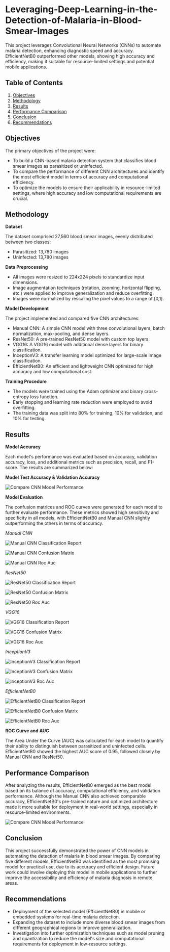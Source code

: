 # Leveraging-Deep-Learning-in-the-Detection-of-Malaria-in-Blood-Smear-Images

This project leverages Convolutional Neural Networks (CNNs) to automate malaria detection, enhancing diagnostic speed and accuracy. EfficientNetB0 outperformed other models, showing high accuracy and efficiency, making it suitable for resource-limited settings and potential mobile applications.	

## Table of Contents
1. [Objectives](#objectives)
2. [Methodology](#methodology)
3. [Results](#results)
4. [Performance Comparison](#performance-comparison)
5. [Conclusion](#conclusion)
6. [Recommendations](#recommendations)

## Objectives

The primary objectives of the project were:
* To build a CNN-based malaria detection system that classifies blood smear images as parasitized or uninfected.
* To compare the performance of different CNN architectures and identify the most efficient model in terms of accuracy and computational efficiency.
* To optimize the models to ensure their applicability in resource-limited settings, where high accuracy and low computational requirements are crucial.

## Methodology

**Dataset**

The dataset comprised 27,560 blood smear images, evenly distributed between two classes:
* Parasitized: 13,780 images
* Uninfected: 13,780 images

**Data Preprocessing**

* All images were resized to 224x224 pixels to standardize input dimensions.
* Image augmentation techniques (rotation, zooming, horizontal flipping, etc.) were applied to improve generalization and reduce overfitting.
* Images were normalized by rescaling the pixel values to a range of [0,1].

**Model Development**

The project implemented and compared five CNN architectures:
* Manual CNN: A simple CNN model with three convolutional layers, batch normalization, max-pooling, and dense layers.
* ResNet50: A pre-trained ResNet50 model with custom top layers.
* VGG16: A VGG16 model with additional dense layers for binary classification.
* InceptionV3: A transfer learning model optimized for large-scale image classification.
* EfficientNetB0: An efficient and lightweight CNN optimized for high accuracy and low computational cost.

**Training Procedure**

* The models were trained using the Adam optimizer and binary cross-entropy loss function.
* Early stopping and learning rate reduction were employed to avoid overfitting.
* The training data was split into 80% for training, 10% for validation, and 10% for testing.

## Results

**Model Accuracy**

Each model's performance was evaluated based on accuracy, validation accuracy, loss, and additional metrics such as precision, recall, and F1-score. The results are summarized below:

**Model Test Accuracy & Validation Accuracy**

![Compare CNN Model Performance](https://github.com/user-attachments/assets/ce084596-1528-493b-8de7-2e7f35679299)

**Model Evaluation**

The confusion matrices and ROC curves were generated for each model to further evaluate performance. These metrics showed high sensitivity and specificity in all models, with EfficientNetB0 and Manual CNN slightly outperforming the others in terms of accuracy.

*Manual CNN*

![Manual CNN Classification Report](https://github.com/user-attachments/assets/38201cc3-90e5-4383-8590-1f0d4b07e8bd)

![Manual CNN Confusion Matrix](https://github.com/user-attachments/assets/a369fffb-6c8d-438c-ba8e-f9378265a075)

![Manual CNN Roc Auc](https://github.com/user-attachments/assets/3da1cc7b-14df-44a3-b2ce-6ef61f55a392)

*ResNet50*

![ResNet50 Classification Report](https://github.com/user-attachments/assets/32935bde-c1c1-440d-bf3d-ea55ef83ff69)

![ResNet50 Confusion Matrix](https://github.com/user-attachments/assets/8acdf52c-8965-4ffd-be35-65365ddbe0a8)

![ResNet50  Roc Auc](https://github.com/user-attachments/assets/a7606170-83e9-43c0-a236-739ced332181)

*VGG16*

![VGG16 Classification Report](https://github.com/user-attachments/assets/ab03729e-a097-4a9c-9bce-833c2adf2f8e)

![VGG16 Confusion Matrix](https://github.com/user-attachments/assets/1f8c701a-4a94-4208-b4d5-3141d39815ff)

![VGG16 Roc Auc](https://github.com/user-attachments/assets/858f7752-71c7-4821-82cc-92b2c17c25ad)

*InceptionV3*

![InceptionV3 Classification Report](https://github.com/user-attachments/assets/2f3cb863-fd26-4232-846d-20b65ef4aee2)

![InceptionV3 Confusion Matrix](https://github.com/user-attachments/assets/edad0cb1-6e64-4fd8-8084-3c89bade68a3)

![InceptionV3 Roc Auc](https://github.com/user-attachments/assets/8497cb68-c467-4225-80c6-ef00676f7675)

*EfficientNetB0*

![EfficientNetB0 Classification Report](https://github.com/user-attachments/assets/7e99fd5f-7feb-4b57-ba74-abaf2a9df643)

![EfficientNetB0 Confusion Matrix](https://github.com/user-attachments/assets/f3bb7c36-42ac-4cf7-b34f-21e88d0ef00a)

![EfficientNetB0 Roc Auc](https://github.com/user-attachments/assets/181b75bf-e636-49c8-bff3-09af2684e62c)

**ROC Curve and AUC**

The Area Under the Curve (AUC) was calculated for each model to quantify their ability to distinguish between parasitized and uninfected cells. EfficientNetB0 showed the highest AUC score of 0.95, followed closely by Manual CNN and ResNet50.

## Performance Comparison

After analyzing the results, EfficientNetB0 emerged as the best model based on its balance of accuracy, computational efficiency, and validation performance. Although the Manual CNN also achieved comparable accuracy, EfficientNetB0's pre-trained nature and optimized architecture made it more suitable for deployment in real-world settings, especially in resource-limited environments.

![Compare CNN Model Performance](https://github.com/user-attachments/assets/3fed2799-a88c-45db-9d30-3b1a30f9c53b)

## Conclusion

This project successfully demonstrated the power of CNN models in automating the detection of malaria in blood smear images. By comparing five different models, EfficientNetB0 was identified as the most promising model for practical use, due to its accuracy and efficient design. Future work could involve deploying this model in mobile applications to further improve the accessibility and efficiency of malaria diagnosis in remote areas.

## Recommendations

* Deployment of the selected model (EfficientNetB0) in mobile or embedded systems for real-time malaria detection.
* Expanding the dataset to include more diverse blood smear images from different geographical regions to improve generalization.
* Investigation into further optimization techniques such as model pruning and quantization to reduce the model's size and computational requirements for deployment in low-resource settings.
